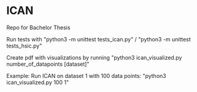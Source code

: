 # ICAN
Repo for Bachelor Thesis

Run tests with "python3 -m unittest tests_ican.py" / "python3 -m unittest tests_hsic.py"

Create pdf with visualizations by running "python3 ican_visualized.py number_of_datapoints [dataset]"

Example: Run ICAN on dataset 1 with 100 data points: "python3 ican_visualized.py 100 1"
